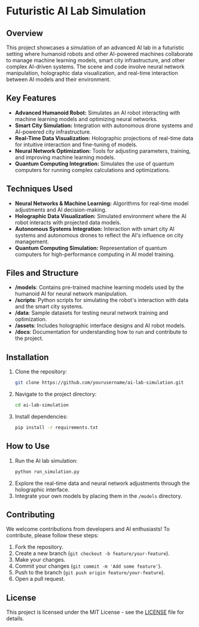
# **Futuristic AI Lab Simulation**

## **Overview**
This project showcases a simulation of an advanced AI lab in a futuristic setting where humanoid robots and other AI-powered machines collaborate to manage machine learning models, smart city infrastructure, and other complex AI-driven systems. The scene and code involve neural network manipulation, holographic data visualization, and real-time interaction between AI models and their environment.

## **Key Features**
- **Advanced Humanoid Robot:** Simulates an AI robot interacting with machine learning models and optimizing neural networks.
- **Smart City Simulation:** Integration with autonomous drone systems and AI-powered city infrastructure.
- **Real-Time Data Visualization:** Holographic projections of real-time data for intuitive interaction and fine-tuning of models.
- **Neural Network Optimization:** Tools for adjusting parameters, training, and improving machine learning models.
- **Quantum Computing Integration:** Simulates the use of quantum computers for running complex calculations and optimizations.

## **Techniques Used**
- **Neural Networks & Machine Learning:** Algorithms for real-time model adjustments and AI decision-making.
- **Holographic Data Visualization:** Simulated environment where the AI robot interacts with projected data models.
- **Autonomous Systems Integration:** Interaction with smart city AI systems and autonomous drones to reflect the AI's influence on city management.
- **Quantum Computing Simulation:** Representation of quantum computers for high-performance computing in AI model training.

## **Files and Structure**
- **/models**: Contains pre-trained machine learning models used by the humanoid AI for neural network manipulation.
- **/scripts**: Python scripts for simulating the robot's interaction with data and the smart city systems.
- **/data**: Sample datasets for testing neural network training and optimization.
- **/assets**: Includes holographic interface designs and AI robot models.
- **/docs**: Documentation for understanding how to run and contribute to the project.

## **Installation**
1. Clone the repository:
   ```bash
   git clone https://github.com/yourusername/ai-lab-simulation.git
   ```
2. Navigate to the project directory:
   ```bash
   cd ai-lab-simulation
   ```
3. Install dependencies:
   ```bash
   pip install -r requirements.txt
   ```

## **How to Use**
1. Run the AI lab simulation:
   ```bash
   python run_simulation.py
   ```
2. Explore the real-time data and neural network adjustments through the holographic interface.
3. Integrate your own models by placing them in the `/models` directory.

## **Contributing**
We welcome contributions from developers and AI enthusiasts! To contribute, please follow these steps:
1. Fork the repository.
2. Create a new branch (`git checkout -b feature/your-feature`).
3. Make your changes.
4. Commit your changes (`git commit -m 'Add some feature'`).
5. Push to the branch (`git push origin feature/your-feature`).
6. Open a pull request.

## **License**
This project is licensed under the MIT License - see the [LICENSE](LICENSE) file for details.
